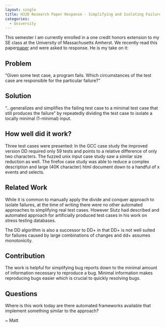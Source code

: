 ```yaml
---
layout: single
title: H320 Research Paper Response - Simplifying and Isolating Failure-Inducing Input
categories:
  - University
---
```

This semester I am currently enrolled in a one credit honors extension to my SE class at the University of Massachusetts Amherst. We recently read this paper[paper](http://pag-www.gtisc.gatech.edu/courses/common/zeller-tse02.pdf) and were asked to response.  He is my take on it:


## Problem
“Given some test case, a program fails. Which circumstances of the test case are responsible for the particular failure?”

## Solution
“...generalizes and simplifies the failing test case to a minimal test case that still produces the failure” by repeatedly dividing the test case to isolate a locally minimal (1-minimal) input.

## How well did it work?
Three test cases were presented:  In the GCC case study the improved version DD required only 59 tests and points to a relative difference of only two characters.  The fuzzed unix input case study saw a similar size reduction as well.  The firefox case study was able to reduce a complex description and large (40K character) html document down to a handful of x events and selects.

## Related Work
While it is common to manually apply the divide and conquer approach to isolate failures, at the time of writing there were no other automated approaches to simplifying real test cases.  However Slutz had described and automated approach for artificially produced test cases in his work on stress testing databases.

The DD algorithm is also a successor to DD+ in that DD+ is not well suited for failures caused by large combinations of changes and dd+ assumes monotonicity.

## Contribution
The work is helpful for simplifying bug reports down to the minimal amount of information necessary to reproduce a bug.  Minimal information makes reproducing bugs easier which is crucial to quickly resolving bugs.

## Questions
Where is this work today are there automated frameworks available that implement something similar to the approach?

~ Matt
